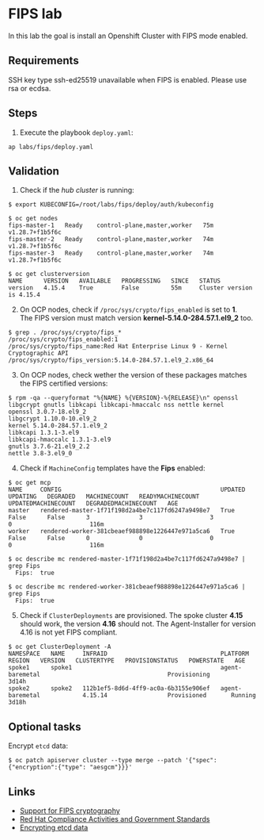 # FIPS lab
In this lab the goal is install an Openshift Cluster with FIPS mode enabled.  

## Requirements
SSH key type ssh-ed25519 unavailable when FIPS is enabled. Please use rsa or ecdsa.

## Steps
1. Execute the playbook `deploy.yaml`:
```shell
ap labs/fips/deploy.yaml
```

## Validation
1. Check if the _hub cluster_ is running:
```shell
$ export KUBECONFIG=/root/labs/fips/deploy/auth/kubeconfig

$ oc get nodes
fips-master-1   Ready    control-plane,master,worker   75m   v1.28.7+f1b5f6c
fips-master-2   Ready    control-plane,master,worker   74m   v1.28.7+f1b5f6c
fips-master-3   Ready    control-plane,master,worker   74m   v1.28.7+f1b5f6c

$ oc get clusterversion
NAME      VERSION   AVAILABLE   PROGRESSING   SINCE   STATUS
version   4.15.4    True        False         55m     Cluster version is 4.15.4
```
2. On OCP nodes, check if `/proc/sys/crypto/fips_enabled` is set to **1**.  
The FIPS version must match version **kernel-5.14.0-284.57.1.el9_2** too.
```shell
$ grep . /proc/sys/crypto/fips_*
/proc/sys/crypto/fips_enabled:1
/proc/sys/crypto/fips_name:Red Hat Enterprise Linux 9 - Kernel Cryptographic API
/proc/sys/crypto/fips_version:5.14.0-284.57.1.el9_2.x86_64
```
3. On OCP nodes, check wether the version of these packages matches the FIPS certified versions:
```shell
$ rpm -qa --queryformat "%{NAME} %{VERSION}-%{RELEASE}\n" openssl libgcrypt gnutls libkcapi libkcapi-hmaccalc nss nettle kernel
openssl 3.0.7-18.el9_2
libgcrypt 1.10.0-10.el9_2
kernel 5.14.0-284.57.1.el9_2
libkcapi 1.3.1-3.el9
libkcapi-hmaccalc 1.3.1-3.el9
gnutls 3.7.6-21.el9_2.2
nettle 3.8-3.el9_0
```
4. Check if `MachineConfig` templates have the **Fips** enabled:
```shell
$ oc get mcp
NAME     CONFIG                                             UPDATED   UPDATING   DEGRADED   MACHINECOUNT   READYMACHINECOUNT   UPDATEDMACHINECOUNT   DEGRADEDMACHINECOUNT   AGE
master   rendered-master-1f71f198d2a4be7c117fd6247a9498e7   True      False      False      3              3                   3                     0                      116m
worker   rendered-worker-381cbeaef988898e1226447e971a5ca6   True      False      False      0              0                   0                     0                      116m

$ oc describe mc rendered-master-1f71f198d2a4be7c117fd6247a9498e7 | grep Fips
  Fips:  true

$ oc describe mc rendered-worker-381cbeaef988898e1226447e971a5ca6 | grep Fips
  Fips:  true
```
5. Check if `ClusterDeployments` are provisioned. The spoke cluster **4.15** should work, the version **4.16** should not.
The Agent-Installer for version 4.16 is not yet FIPS compliant.
```shell
$ oc get ClusterDeployment -A
NAMESPACE   NAME     INFRAID                                PLATFORM          REGION   VERSION   CLUSTERTYPE   PROVISIONSTATUS   POWERSTATE   AGE
spoke1      spoke1                                          agent-baremetal                                    Provisioning                   3d14h
spoke2      spoke2   112b1ef5-8d6d-4ff9-ac0a-6b3155e906ef   agent-baremetal            4.15.14                 Provisioned       Running      3d18h
```

## Optional tasks
Encrypt `etcd` data:
```shell
$ oc patch apiserver cluster --type merge --patch '{"spec":{"encryption":{"type": "aesgcm"}}}'
```

## Links
* [Support for FIPS cryptography](https://docs.openshift.com/container-platform/4.15/installing/installing-fips.html)
* [Red Hat Compliance Activities and Government Standards](https://access.redhat.com/articles/compliance_activities_and_gov_standards#fips-140-2-and-fips-140-3-2)
* [Encrypting etcd data](https://docs.openshift.com/container-platform/4.15/security/encrypting-etcd.html)
